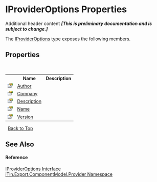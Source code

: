# IProviderOptions Properties
Additional header content _**\[This is preliminary documentation and is subject to change.\]**_

The <a href="485e364c-0276-6db4-0e1e-a3edd0ca77a6">IProviderOptions</a> type exposes the following members.


## Properties
&nbsp;<table><tr><th></th><th>Name</th><th>Description</th></tr><tr><td>![Public property](media/pubproperty.gif "Public property")</td><td><a href="ad93ad80-f3b4-78b6-973e-214916812ce0">Author</a></td><td /></tr><tr><td>![Public property](media/pubproperty.gif "Public property")</td><td><a href="80bd2d99-3b34-8d84-8880-92b6bd253aa4">Company</a></td><td /></tr><tr><td>![Public property](media/pubproperty.gif "Public property")</td><td><a href="efcf29c3-5e53-0cbe-5ca0-1e6a1499ea60">Description</a></td><td /></tr><tr><td>![Public property](media/pubproperty.gif "Public property")</td><td><a href="75322a7c-5be2-73c1-f014-e40788eae682">Name</a></td><td /></tr><tr><td>![Public property](media/pubproperty.gif "Public property")</td><td><a href="d878f277-0a91-9c00-a518-45a08ae59973">Version</a></td><td /></tr></table>&nbsp;
<a href="#iprovideroptions-properties">Back to Top</a>

## See Also


#### Reference
<a href="485e364c-0276-6db4-0e1e-a3edd0ca77a6">IProviderOptions Interface</a><br /><a href="723a96b5-5779-2554-cf17-05149bfcb802">iTin.Export.ComponentModel.Provider Namespace</a><br />